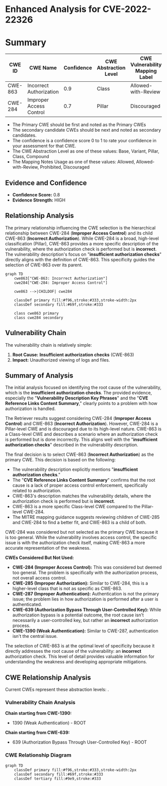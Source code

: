 # Enhanced Analysis for CVE-2022-22326

# Summary
| CWE ID  | CWE Name                  | Confidence | CWE Abstraction Level | CWE Vulnerability Mapping Label | CWE-Vulnerability Mapping Notes |
|---------|---------------------------|------------|-----------------------|---------------------------------|---------------------------------|
| CWE-863 | Incorrect Authorization   | 0.9        | Class                 | Allowed-with-Review             | Allowed-with-Review             |
| CWE-284 | Improper Access Control   | 0.7        | Pillar                | Discouraged                     | Discouraged                     |

- The Primary CWE should be first and noted as the Primary CWEs
- The secondary candidate CWEs should be next and noted as secondary candidates.
- The confidence is a confidence score 0 to 1 to rate your confidence in your assessment for that CWE.
- The CWE Abstraction Level as one of these values: Base, Variant, Pillar, Class, Compound
- The Mapping Notes Usage as one of these values: Allowed, Allowed-with-Review, Prohibited, Discouraged

## Evidence and Confidence

*   **Confidence Score:** 0.8
*   **Evidence Strength:** HIGH

## Relationship Analysis
The primary relationship influencing the CWE selection is the hierarchical relationship between CWE-284 (**Improper Access Control**) and its child CWE-863 (**Incorrect Authorization**). While CWE-284 is a broad, high-level classification (Pillar), CWE-863 provides a more specific description of the vulnerability, where the authorization check is performed but is **incorrect**. The vulnerability description's focus on "**insufficient authorization checks**" directly aligns with the definition of CWE-863. This specificity guides the selection of CWE-863 over its parent.

```mermaid
graph TD
    cwe863["CWE-863: Incorrect Authorization"]
    cwe284["CWE-284: Improper Access Control"]
    
    cwe863 -->|CHILDOF| cwe284
    
    classDef primary fill:#f96,stroke:#333,stroke-width:2px
    classDef secondary fill:#69f,stroke:#333
    
    class cwe863 primary
    class cwe284 secondary
```

## Vulnerability Chain
The vulnerability chain is relatively simple:

1.  **Root Cause:** **Insufficient authorization checks** (CWE-863)
2.  **Impact:** Unauthorized viewing of logs and files.

## Summary of Analysis
The initial analysis focused on identifying the root cause of the vulnerability, which is the **insufficient authorization checks**. The provided evidence, especially the "**Vulnerability Description Key Phrases**" and the "**CVE Reference Links Content Summary**," clearly points to a problem with how authorization is handled.

The Retriever results suggest considering CWE-284 (**Improper Access Control**) and CWE-863 (**Incorrect Authorization**). However, CWE-284 is a Pillar-level CWE and is discouraged due to its high-level nature. CWE-863 is a Class-level CWE and describes a scenario where an authorization check is performed but is done incorrectly. This aligns well with the "**insufficient authorization checks**" described in the vulnerability description.

The final decision is to select CWE-863 (**Incorrect Authorization**) as the primary CWE. This decision is based on the following:

*   The vulnerability description explicitly mentions "**insufficient authorization checks**."
*   The "**CVE Reference Links Content Summary**" confirms that the root cause is a lack of proper access control enforcement, specifically related to authorization.
*   CWE-863's description matches the vulnerability details, where the authorization check is performed but is **incorrect**.
*   CWE-863 is a more specific Class-level CWE compared to the Pillar-level CWE-284.
*   The MITRE mapping guidance suggests reviewing children of CWE-285 and CWE-284 to find a better fit, and CWE-863 is a child of both.

CWE-284 was considered but not selected as the primary CWE because it is too general. While the vulnerability involves access control, the specific issue is with the authorization check itself, making CWE-863 a more accurate representation of the weakness.

**CWEs Considered But Not Used:**

*   **CWE-284 (Improper Access Control):** This was considered but deemed too general. The problem is specifically with the authorization process, not overall access control.
*   **CWE-285 (Improper Authorization):** Similar to CWE-284, this is a higher-level class that is not as specific as CWE-863.
*   **CWE-287 (Improper Authentication):** Authentication is not the primary issue; the problem lies in how authorization is performed after a user is authenticated.
*   **CWE-639 (Authorization Bypass Through User-Controlled Key):** While authorization bypass is a potential outcome, the root cause isn't necessarily a user-controlled key, but rather an **incorrect** authorization process.
*   **CWE-1390 (Weak Authentication):** Similar to CWE-287, authentication isn't the central issue.

The selection of CWE-863 is at the optimal level of specificity because it directly addresses the root cause of the vulnerability: an **incorrect** authorization check. This level of detail provides valuable information for understanding the weakness and developing appropriate mitigations.


## CWE Relationship Analysis

Current CWEs represent these abstraction levels: .


### Vulnerability Chain Analysis

**Chain starting from CWE-1390:**
- 1390 (Weak Authentication) - ROOT


**Chain starting from CWE-639:**
- 639 (Authorization Bypass Through User-Controlled Key) - ROOT



### CWE Relationship Diagram

```mermaid
graph TD
    classDef primary fill:#f96,stroke:#333,stroke-width:2px
    classDef secondary fill:#69f,stroke:#333
    classDef tertiary fill:#9e9,stroke:#333
```
